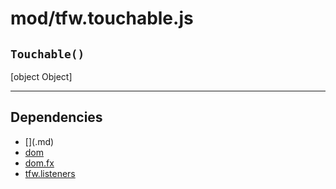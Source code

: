 # mod/tfw.touchable.js
## `Touchable()`

[object Object]


----

## Dependencies
* [$]($.md)
* [dom](dom.md)
* [dom.fx](dom.fx.md)
* [tfw.listeners](tfw.listeners.md)